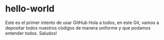 # hello-world
Este es el primer intento de usar GitHub
Hola a todos, en este Git, vamos a depositar todos nuestros còdigos de manera uniforme y que podamos entender todos.
Saludos!
